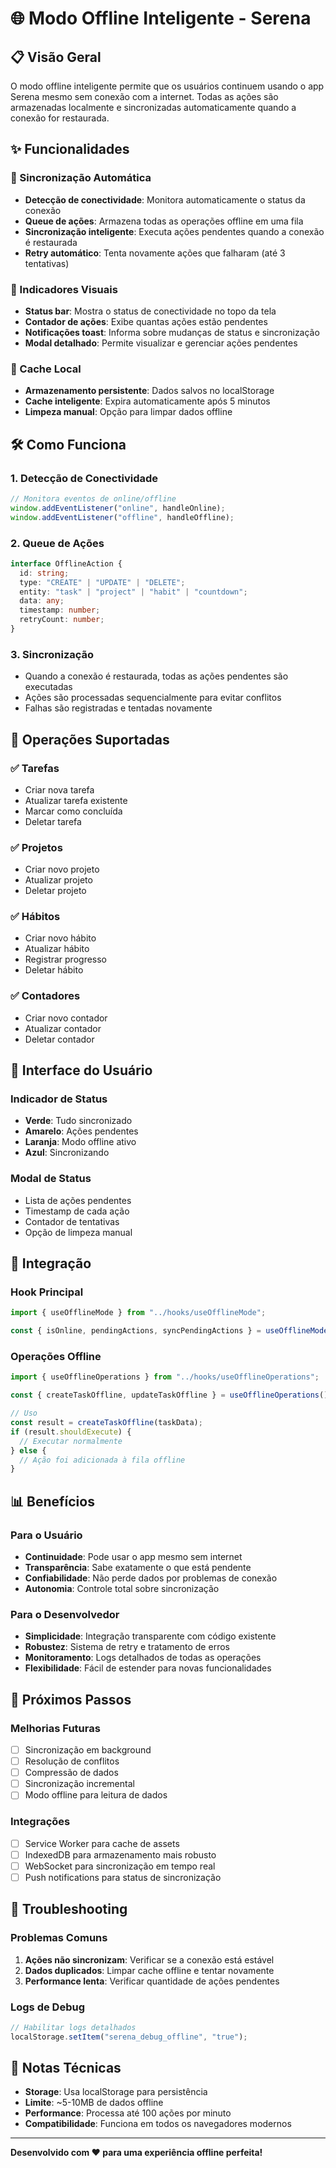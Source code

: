 # 🌐 Modo Offline Inteligente - Serena

## 📋 Visão Geral

O modo offline inteligente permite que os usuários continuem usando o app Serena mesmo sem conexão com a internet. Todas as ações são armazenadas localmente e sincronizadas automaticamente quando a conexão for restaurada.

## ✨ Funcionalidades

### 🔄 Sincronização Automática

- **Detecção de conectividade**: Monitora automaticamente o status da conexão
- **Queue de ações**: Armazena todas as operações offline em uma fila
- **Sincronização inteligente**: Executa ações pendentes quando a conexão é restaurada
- **Retry automático**: Tenta novamente ações que falharam (até 3 tentativas)

### 📱 Indicadores Visuais

- **Status bar**: Mostra o status de conectividade no topo da tela
- **Contador de ações**: Exibe quantas ações estão pendentes
- **Notificações toast**: Informa sobre mudanças de status e sincronização
- **Modal detalhado**: Permite visualizar e gerenciar ações pendentes

### 💾 Cache Local

- **Armazenamento persistente**: Dados salvos no localStorage
- **Cache inteligente**: Expira automaticamente após 5 minutos
- **Limpeza manual**: Opção para limpar dados offline

## 🛠️ Como Funciona

### 1. Detecção de Conectividade

```typescript
// Monitora eventos de online/offline
window.addEventListener("online", handleOnline);
window.addEventListener("offline", handleOffline);
```

### 2. Queue de Ações

```typescript
interface OfflineAction {
  id: string;
  type: "CREATE" | "UPDATE" | "DELETE";
  entity: "task" | "project" | "habit" | "countdown";
  data: any;
  timestamp: number;
  retryCount: number;
}
```

### 3. Sincronização

- Quando a conexão é restaurada, todas as ações pendentes são executadas
- Ações são processadas sequencialmente para evitar conflitos
- Falhas são registradas e tentadas novamente

## 🎯 Operações Suportadas

### ✅ Tarefas

- Criar nova tarefa
- Atualizar tarefa existente
- Marcar como concluída
- Deletar tarefa

### ✅ Projetos

- Criar novo projeto
- Atualizar projeto
- Deletar projeto

### ✅ Hábitos

- Criar novo hábito
- Atualizar hábito
- Registrar progresso
- Deletar hábito

### ✅ Contadores

- Criar novo contador
- Atualizar contador
- Deletar contador

## 🎨 Interface do Usuário

### Indicador de Status

- **Verde**: Tudo sincronizado
- **Amarelo**: Ações pendentes
- **Laranja**: Modo offline ativo
- **Azul**: Sincronizando

### Modal de Status

- Lista de ações pendentes
- Timestamp de cada ação
- Contador de tentativas
- Opção de limpeza manual

## 🔧 Integração

### Hook Principal

```typescript
import { useOfflineMode } from "../hooks/useOfflineMode";

const { isOnline, pendingActions, syncPendingActions } = useOfflineMode();
```

### Operações Offline

```typescript
import { useOfflineOperations } from "../hooks/useOfflineOperations";

const { createTaskOffline, updateTaskOffline } = useOfflineOperations();

// Uso
const result = createTaskOffline(taskData);
if (result.shouldExecute) {
  // Executar normalmente
} else {
  // Ação foi adicionada à fila offline
}
```

## 📊 Benefícios

### Para o Usuário

- **Continuidade**: Pode usar o app mesmo sem internet
- **Transparência**: Sabe exatamente o que está pendente
- **Confiabilidade**: Não perde dados por problemas de conexão
- **Autonomia**: Controle total sobre sincronização

### Para o Desenvolvedor

- **Simplicidade**: Integração transparente com código existente
- **Robustez**: Sistema de retry e tratamento de erros
- **Monitoramento**: Logs detalhados de todas as operações
- **Flexibilidade**: Fácil de estender para novas funcionalidades

## 🚀 Próximos Passos

### Melhorias Futuras

- [ ] Sincronização em background
- [ ] Resolução de conflitos
- [ ] Compressão de dados
- [ ] Sincronização incremental
- [ ] Modo offline para leitura de dados

### Integrações

- [ ] Service Worker para cache de assets
- [ ] IndexedDB para armazenamento mais robusto
- [ ] WebSocket para sincronização em tempo real
- [ ] Push notifications para status de sincronização

## 🐛 Troubleshooting

### Problemas Comuns

1. **Ações não sincronizam**: Verificar se a conexão está estável
2. **Dados duplicados**: Limpar cache offline e tentar novamente
3. **Performance lenta**: Verificar quantidade de ações pendentes

### Logs de Debug

```typescript
// Habilitar logs detalhados
localStorage.setItem("serena_debug_offline", "true");
```

## 📝 Notas Técnicas

- **Storage**: Usa localStorage para persistência
- **Limite**: ~5-10MB de dados offline
- **Performance**: Processa até 100 ações por minuto
- **Compatibilidade**: Funciona em todos os navegadores modernos

---

**Desenvolvido com ❤️ para uma experiência offline perfeita!**
